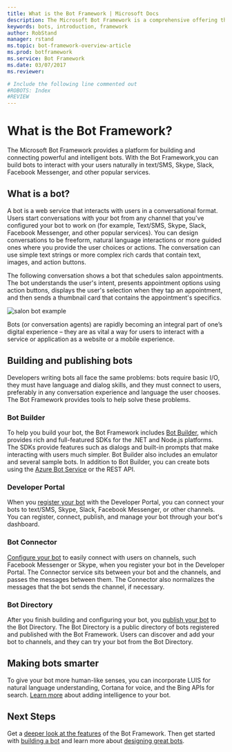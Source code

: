 ```yaml
---
title: What is the Bot Framework | Microsoft Docs
description: The Microsoft Bot Framework is a comprehensive offering that you use to build and deploy high quality bots.
keywords: bots, introduction, framework
author: RobStand
manager: rstand
ms.topic: bot-framework-overview-article
ms.prod: botframework
ms.service: Bot Framework
ms.date: 03/07/2017
ms.reviewer:

# Include the following line commented out
#ROBOTS: Index
#REVIEW
---
```


# What is the Bot Framework?

The Microsoft Bot Framework provides a platform for building and connecting powerful and intelligent bots. With the Bot Framework,you can build bots to interact with your users naturally in text/SMS, Skype, Slack, Facebook Messenger, and other popular services.

## What is a bot?
A bot is a web service that interacts with users in a conversational format. Users start conversations with your bot from any channel that you've configured your bot to work on (for example, Text/SMS, Skype, Slack, Facebook Messenger, and other popular services). You can design conversations to be freeform, natural language interactions or more guided ones where you provide the user choices or actions. The conversation can use simple text strings or more complex rich cards that contain text, images, and action buttons.

The following conversation shows a bot that schedules salon appointments. The bot understands the user's intent, presents appointment options using action buttons, displays the user's selection when they tap an appointment, and then sends a thumbnail card that contains the appointment's specifics.

![salon bot example](https://docs.botframework.com/en-us/images/connector/salon_bot_example.png)

Bots (or conversation agents) are rapidly becoming an integral part of one’s digital experience – they are as vital a way for users to interact with a service or application as a website or a mobile experience.

## Building and publishing bots
Developers writing bots all face the same problems: bots require basic I/O, they must have language and dialog skills, and they must connect to users, preferably in any conversation experience and language the user chooses. The Bot Framework provides tools to help solve these problems.

### Bot Builder
To help you build your bot, the Bot Framework includes [Bot Builder](bot-framework-botbuilder-overview), which provides rich and full-featured SDKs for the .NET and Node.js platforms. The SDKs provide features such as dialogs
and built-in prompts that make interacting with users much simpler. Bot Builder also includes an emulator and several sample bots. In addition to Bot Builder, you can create bots using the [Azure Bot Service](bot-framework-azure-overview) or the REST API.

### Developer Portal
When you [register your bot](bot-framework-publish-register) with the Developer Portal, you can connect your bots to text/SMS, Skype, Slack, Facebook Messenger, or other channels. You can
register, connect, publish, and manage your bot through your bot's dashboard. 

### Bot Connector
[Configure your bot](bot-framework-publish-configure) to  easily connect with users on channels, such Facebook
Messenger or Skype, when you register your bot in the Developer Portal. The Connector service sits between your bot and the channels, 
and passes the messages between them. The Connector also normalizes the messages that the bot sends the channel, 
if necessary.

### Bot Directory
After you finish building and configuring your bot, you [publish your bot](bot-framework-publish-add-to-directory) to the Bot Directory. The Bot Directory is a public directory of bots registered and published with the Bot Framework. Users can discover and add your bot to channels, and they can try your bot from the Bot Directory.

## Making bots smarter
To give your bot more human-like senses, you can incorporate LUIS for natural language understanding, 
Cortana for voice, and the Bing APIs for search. [Learn more](bot-framework-intelligence-getstarted) about adding intelligence to your bot.

## Next Steps
Get a [deeper look at the features](bot-framework-overview-how-it-works) of the Bot Framework. Then get started with [building a bot](bot-framework-botbuilder-overview.md) and learn more about [designing great bots](bot-framework-design-overview).

[NodeGetStarted]:bot-framework-nodejs-getstarted.md
[DotNETGetStarted]:bot-framework-dotnet-getstarted.md

